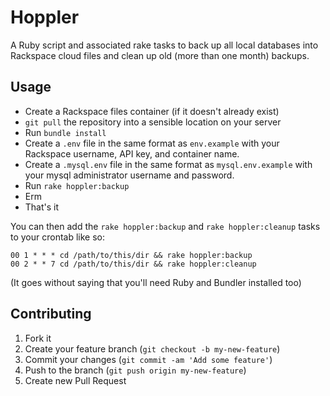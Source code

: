 # Hoppler

A Ruby script and associated rake tasks to back up all local databases into Rackspace cloud files and clean up old (more than one month) backups.

## Usage

* Create a Rackspace files container (if it doesn't already exist)
* `git pull` the repository into a sensible location on your server
* Run `bundle install`
* Create a `.env` file in the same format as `env.example` with your Rackspace username, API key, and container name.
* Create a `.mysql.env` file in the same format as `mysql.env.example` with your mysql administrator username and password.
* Run `rake hoppler:backup`
* Erm
* That's it

You can then add the `rake hoppler:backup` and `rake hoppler:cleanup` tasks to your crontab like so:

    00 1 * * * cd /path/to/this/dir && rake hoppler:backup
    00 2 * * 7 cd /path/to/this/dir && rake hoppler:cleanup

(It goes without saying that you'll need Ruby and Bundler installed too)

## Contributing

1. Fork it
2. Create your feature branch (`git checkout -b my-new-feature`)
3. Commit your changes (`git commit -am 'Add some feature'`)
4. Push to the branch (`git push origin my-new-feature`)
5. Create new Pull Request
